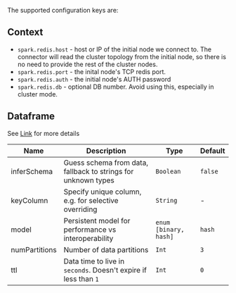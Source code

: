 The supported configuration keys are:

## Context

* `spark.redis.host` - host or IP of the initial node we connect to. The connector will read the cluster
topology from the initial node, so there is no need to provide the rest of the cluster nodes.
* `spark.redis.port` - the inital node's TCP redis port.
* `spark.redis.auth` - the initial node's AUTH password
* `spark.redis.db` - optional DB number. Avoid using this, especially in cluster mode.

## Dataframe

See [Link](configuration.md##Options) for more details

| Name          | Description                                                     | Type                  | Default |
| ------------- | --------------------------------------------------------------- | --------------------- | ------- |
| inferSchema   | Guess schema from data, fallback to strings for unknown types   | `Boolean`             | `false` |
| keyColumn     | Specify unique column, e.g. for selective overriding            | `String`              | -       |
| model         | Persistent model for performance vs interoperability            | `enum [binary, hash]` | `hash`  |
| numPartitions | Number of data partitions                                       | `Int`                 | `3`     |                  |
| ttl           | Data time to live in `seconds`. Doesn't expire if less than `1` | `Int`                 | `0`     |
